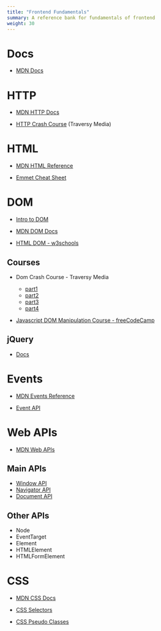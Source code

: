 ```yaml
---
title: "Frontend Fundamentals"
summary: A reference bank for fundamentals of frontend
weight: 30
---
```


# Docs

- [MDN Docs](https://developer.mozilla.org/en-US/docs)

# HTTP

- [MDN HTTP Docs](https://developer.mozilla.org/en-US/docs/Web/HTTP)

- [HTTP Crash Course](https://www.youtube.com/watch?v=iYM2zFP3Zn0) (Traversy Media)

# HTML

- [MDN HTML Reference](https://developer.mozilla.org/en-US/docs/Web/HTML#reference)

- [Emmet Cheat Sheet](https://docs.emmet.io/cheat-sheet/)

# DOM

- [Intro to DOM](https://developer.mozilla.org/en-US/docs/Web/API/Document_Object_Model/Introduction)

- [MDN DOM Docs](https://developer.mozilla.org/en-US/docs/Web/API/Document_Object_Model)

- [HTML DOM - w3schools](https://www.w3schools.com/js/js_htmldom.asp)

## Courses

- Dom Crash Course - Traversy Media
  - [part1](https://www.youtube.com/watch?v=0ik6X4DJKCc)
  - [part2](https://www.youtube.com/watch?v=mPd2aJXCZ2g)
  - [part3](https://www.youtube.com/watch?v=wK2cBMcDTss)
  - [part4](https://www.youtube.com/watch?v=i37KVt_IcXw)

- [Javascript DOM Manipulation Course - freeCodeCamp](https://www.youtube.com/watch?v=5fb2aPlgoys)

## jQuery

- [Docs](https://api.jquery.com/)

# Events

- [MDN Events Reference](https://developer.mozilla.org/en-US/docs/Web/Events)

- [Event API](https://developer.mozilla.org/en-US/docs/Web/API/Event)

# Web APIs

- [MDN Web APIs](https://developer.mozilla.org/en-US/docs/Web/API)

## Main APIs

- [Window API](https://developer.mozilla.org/en-US/docs/Web/API/Window)
- [Navigator API](https://developer.mozilla.org/en-US/docs/Web/API/Navigator)
- [Document API](https://developer.mozilla.org/en-US/docs/Web/API/Document)

## Other APIs

- Node
- EventTarget
- Element
- HTMLElement
- HTMLFormElement

# CSS

- [MDN CSS Docs](https://developer.mozilla.org/en-US/docs/Web/CSS)

- [CSS Selectors](https://www.w3schools.com/cssref/css_selectors.asp)

- [CSS Pseudo Classes](https://developer.mozilla.org/en-US/docs/Web/CSS/Pseudo-classes)
